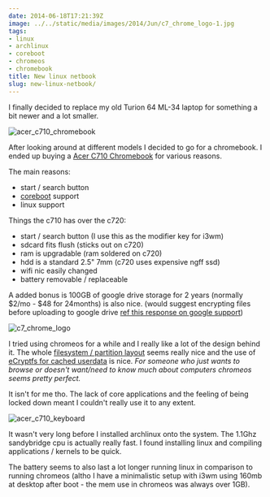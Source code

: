 ```yaml
---
date: 2014-06-18T17:21:39Z
image: ../../static/media/images/2014/Jun/c7_chrome_logo-1.jpg
tags:
- linux
- archlinux
- coreboot
- chromeos
- chromebook
title: New linux netbook
slug: new-linux-netbook/
---
```


I finally decided to replace my old Turion 64 ML-34 laptop for something a bit newer and a lot smaller.
<p class="text-center"><img src="/media/images/2014/Jun/acer_c710.jpg" alt="acer_c710_chromebook"></p>
After looking around at different models I decided to go for a chromebook.
I ended up buying a <a href="https://play.google.com/store/devices/details/Acer_C7_Chromebook?id=chromebook_acer_c710" target="_blank">Acer C710 Chromebook</a> for various reasons.

The main reasons:

* start / search button
* <a href="http://www.coreboot.org/" target="_blank">coreboot</a> support
* linux support

Things the c710 has over the c720:

* start / search button (I use this as the modifier key for i3wm)
* sdcard fits flush (sticks out on c720)
* ram is upgradable (ram soldered on c720)
* hdd is a standard 2.5" 7mm (c720 uses expensive ngff ssd)
* wifi nic easily changed
* battery removable / replaceable

A added bonus is 100GB of google drive storage for 2 years (normally $2/mo - $48 for 24months) is also nice. (would suggest encrypting files before uploading to google drive <a href="https://productforums.google.com/forum/#!msg/drive/6AdrOutSoFU/sgixqxX3yfQJ" target="_blank">ref this response on google support</a>)

<p class="text-center"><img src="/media/images/2014/Jun/c7_chrome_logo-1.jpg" alt="c7_chrome_logo"></p>

I tried using chromeos for a while and I really like a lot of the design behind it.
The whole <a href="https://twitter.com/equilibriumuk/status/477061149918502912" target="_blank">filesystem / partition layout</a> seems really nice and the use of <a href="http://www.chromium.org/chromium-os/chromiumos-design-docs/protecting-cached-user-data" target="_blank">eCryptfs for cached userdata</a> is nice.
*For someone who just wants to browse or doesn't want/need to know much about computers chromeos seems pretty perfect.*

It isn't for me tho.
The lack of core applications and the feeling of being locked down meant I couldn't really use it to any extent.
<p class="text-center"><img src="/media/images/2014/Jun/acer_c710_keyboard.jpg" alt="acer_c710_keyboard"></p>
It wasn't very long before I installed archlinux onto the system.
The 1.1Ghz sandybridge cpu is actually really fast.
I found installing linux and compiling applications / kernels to be quick.

The battery seems to also last a lot longer running linux in comparison to running chromeos (altho I have a minimalistic setup with i3wm using 160mb at desktop after boot - the mem use in chromeos was always over 1GB).
